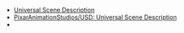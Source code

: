 - [Universal Scene Description](https://openusd.org/release/index.html)
- [PixarAnimationStudios/USD: Universal Scene Description](https://github.com/PixarAnimationStudios/USD)
- 